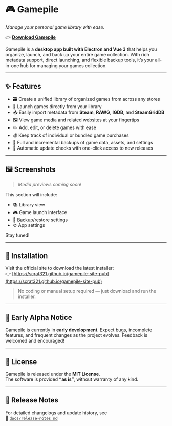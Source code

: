 # 🎮 Gamepile  
*Manage your personal game library with ease.*

👉 [**Download Gamepile**](https://scrat321.github.io/gamepile-site-pub)

Gamepile is a **desktop app built with Electron and Vue 3** that helps you organize, launch, and back up your entire game collection. With rich metadata support, direct launching, and flexible backup tools, it’s your all-in-one hub for managing your games collection.

---

## ✨ Features

- 🗃️ Create a unified library of organized games from across any stores
- 🚀 Launch games directly from your library  
- 📥 Easily import metadata from **Steam**, **RAWG**, **IGDB**, and **SteamGridDB**    
- 🖼️ View game media and related websites at your fingertips
- ✏️ Add, edit, or delete games with ease  
- 💰 Keep track of individual or bundled game purchases  
- 💾 Full and incremental backups of game data, assets, and settings  
- 🔄 Automatic update checks with one-click access to new releases  

---

## 🖼️ Screenshots  
> *Media previews coming soon!*

This section will include:

- 📚 Library view  
- 🎮 Game launch interface  
- 🧠 Backup/restore settings  
- ⚙️ App settings  

Stay tuned!

---

## 🧰 Installation

Visit the official site to download the latest installer:  
👉 [https://scrat321.github.io/gamepile-site-pub](https://scrat321.github.io/gamepile-site-pub)

> No coding or manual setup required — just download and run the installer.

---

## 🚧 Early Alpha Notice

Gamepile is currently in **early development**. Expect bugs, incomplete features, and frequent changes as the project evolves. Feedback is welcomed and encouraged!

---

## 📄 License

Gamepile is released under the **MIT License**.  
The software is provided **“as is”**, without warranty of any kind.

---

## 📌 Release Notes

For detailed changelogs and update history, see  
📄 [`docs/release-notes.md`](docs/release-notes.md)
